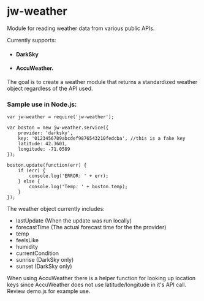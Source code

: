 # jw-weather
Module for reading weather data from various public APIs.

Currently supports:
- #### DarkSky 
- #### AccuWeather.

The goal is to create a weather module that returns a standardized weather object regardless of the API used.

### Sample use in Node.js:
```
var jw-weather = require('jw-weather');

var boston = new jw-weather.service({
    provider: 'darksky',
    key: '0123456789abcdef9876543210fedcba', //this is a fake key
    latitude: 42.3601,
    longitude: -71.0589
});

boston.update(function(err) {
    if (err) {
        console.log('ERROR: ' + err);
    } else {
        console.log('Temp: ' + boston.temp);
    }     
});
```

The weather object currently includes:

- lastUpdate (When the update was run locally)
- forecastTime (The actual forecast time for the the provider)
- temp
- feelsLike
- humidity
- currentCondition
- sunrise (DarkSky only)
- sunset (DarkSky only)

When using AccuWeather there is a helper function for looking up location keys since AccuWeather does not use latitude/longitude in it's API call.
Review demo.js for example use.

